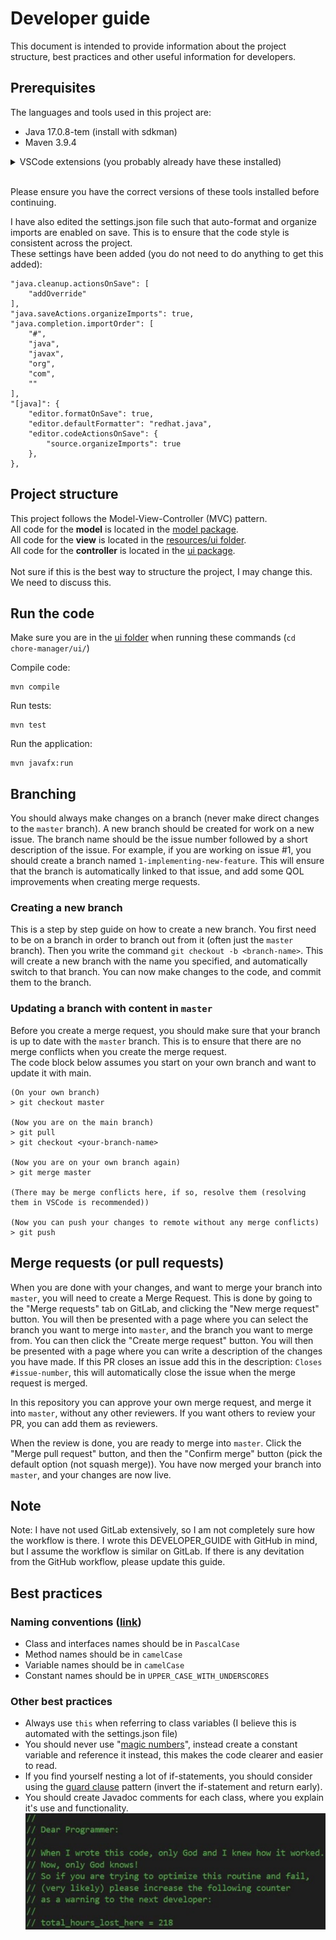 # Developer guide

This document is intended to provide information about the project structure, best practices and other useful information for developers.

## Prerequisites

The languages and tools used in this project are:

- Java 17.0.8-tem (install with sdkman)
- Maven 3.9.4

<details>
<summary>VSCode extensions (you probably already have these installed)</summary>
Here is a list of VSCode extensions needed for this project (If you open this project in VSCode and want QOL improvements) (These extensions should have already been installed from TDT4100):

- Extension Pack for Java
- SceneBuilder extension for Visual Studio Code
- (Recommended) Todo Tree
- (Recommended) GitLens
</details>
<br />

Please ensure you have the correct versions of these tools installed before continuing. 
<br />

I have also edited the settings.json file such that auto-format and organize imports are enabled on save. This is to ensure that the code style is consistent across the project. \
These settings have been added (you do not need to do anything to get this added):
```
"java.cleanup.actionsOnSave": [
    "addOverride"
],
"java.saveActions.organizeImports": true,
"java.completion.importOrder": [
    "#",
    "java",
    "javax",
    "org",
    "com",
    ""
],
"[java]": {
    "editor.formatOnSave": true,
    "editor.defaultFormatter": "redhat.java",
    "editor.codeActionsOnSave": {
        "source.organizeImports": true
    },
},
```

## Project structure

This project follows the Model-View-Controller (MVC) pattern. \
All code for the **model** is located in the [model package](/chore-manager/core/src/main/java/core/). \
All code for the **view** is located in the [resources/ui folder](/chore-manager/ui/src/main/resources/ui/). \
All code for the **controller** is located in the [ui package](/chore-manager/ui/src/main/java/ui/). \
\
Not sure if this is the best way to structure the project, I may change this. We need to discuss this.

## Run the code

Make sure you are in the [ui folder](/chore-manager/ui/) when running these commands (`cd chore-manager/ui/`)

Compile code:
```
mvn compile
```

Run tests:
```
mvn test
```

Run the application:
```
mvn javafx:run
```

## Branching

You should always make changes on a branch (never make direct changes to the `master` branch). A new branch should be created for work on a new issue. The branch name should be the issue number followed by a short description of the issue. For example, if you are working on issue #1, you should create a branch named `1-implementing-new-feature`. This will ensure that the branch is automatically linked to that issue, and add some QOL improvements when creating merge requests.

### Creating a new branch
This is a step by step guide on how to create a new branch. You first need to be on a branch in order to branch out from it (often just the `master` branch). Then you write the command `git checkout -b <branch-name>`. This will create a new branch with the name you specified, and automatically switch to that branch. You can now make changes to the code, and commit them to the branch. 

### Updating a branch with content in `master`
Before you create a merge request, you should make sure that your branch is up to date with the `master` branch. This is to ensure that there are no merge conflicts when you create the merge request. \
The code block below assumes you start on your own branch and want to update it with main.
```
(On your own branch)
> git checkout master

(Now you are on the main branch)
> git pull
> git checkout <your-branch-name>

(Now you are on your own branch again)
> git merge master

(There may be merge conflicts here, if so, resolve them (resolving them in VSCode is recommended))

(Now you can push your changes to remote without any merge conflicts)
> git push
```

## Merge requests (or pull requests)

When you are done with your changes, and want to merge your branch into `master`, you will need to create a Merge Request. This is done by going to the "Merge requests" tab on GitLab, and clicking the "New merge request" button. You will then be presented with a page where you can select the branch you want to merge into `master`, and the branch you want to merge from. You can then click the "Create merge request" button. You will then be presented with a page where you can write a description of the changes you have made. If this PR closes an issue add this in the description: `Closes #issue-number`, this will automatically close the issue when the merge request is merged.

In this repository you can approve your own merge request, and merge it into `master`, without any other reviewers. If you want others to review your PR, you can add them as reviewers.

When the review is done, you are ready to merge into `master`. Click the "Merge pull request" button, and then the "Confirm merge" button (pick the default option (not squash merge)). You have now merged your branch into `master`, and your changes are now live.


## Note
Note: I have not used GitLab extensively, so I am not completely sure how the workflow is there. I wrote this DEVELOPER_GUIDE with GitHub in mind, but I assume the workflow is similar on GitLab. If there is any devitation from the GitHub workflow, please update this guide.

## Best practices

### Naming conventions ([link](https://www.oracle.com/java/technologies/javase/codeconventions-namingconventions.html))
- Class and interfaces names should be in `PascalCase`
- Method names should be in `camelCase`
- Variable names should be in `camelCase`
- Constant names should be in `UPPER_CASE_WITH_UNDERSCORES`

### Other best practices
- Always use `this` when referring to class variables (I believe this is automated with the settings.json file)
- You should never use "[magic numbers](https://stackoverflow.com/questions/47882/what-is-a-magic-number-and-why-is-it-bad)", instead create a constant variable and reference it instead, this makes the code clearer and easier to read.
- If you find yourself nesting a lot of if-statements, you should consider using the [guard clause](https://codingbeautydev.com/blog/stop-using-nested-ifs/?expand_article=1) pattern (invert the if-statement and return early).
- You should create Javadoc comments for each class, where you explain it's use and functionality.
![really important meme](/img/really-important-image.png)

